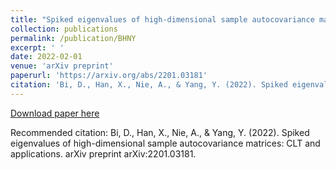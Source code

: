```yaml
---
title: "Spiked eigenvalues of high-dimensional sample autocovariance matrices: CLT and applications"
collection: publications
permalink: /publication/BHNY
excerpt: ' '
date: 2022-02-01
venue: 'arXiv preprint'
paperurl: 'https://arxiv.org/abs/2201.03181'
citation: 'Bi, D., Han, X., Nie, A., & Yang, Y. (2022). Spiked eigenvalues of high-dimensional sample autocovariance matrices: CLT and applications. arXiv preprint arXiv:2201.03181.'
---
```

[Download paper here](https://arxiv.org/pdf/2201.03181)

Recommended citation: Bi, D., Han, X., Nie, A., & Yang, Y. (2022). Spiked eigenvalues of high-dimensional sample autocovariance matrices: CLT and applications. arXiv preprint arXiv:2201.03181.
